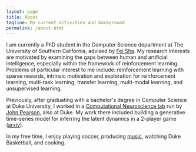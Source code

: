 ```yaml
---
layout: page
title: About
tagline: My current activities and background
permalink: /about.html
---
```


I am currently a PhD student in the Computer Science department at The University of Southern California, advised by [Fei Sha](http://www-bcf.usc.edu/~feisha/). My research interests are motivated by examining the gaps between human and artificial intelligence, especially within the framework of reinforcement learning. Problems of particular interest to me include: reinforcement learning with sparse rewards, intrinsic motivation and exploration for reinforcement learning, multi-task learning, transfer learning, multi-modal learning, and unsupervised learning.

Previously, after graduating with a bachelor's degree in Computer Science at Duke University, I worked in a [Computational Neuroscience lab](https://pearsonlab.github.io/) run by [John Pearson](http://jmxpearson.com/), also at Duke. My work there included building a generative time-series model for inferring the latent dynamics in a 2-player game ([arxiv](https://arxiv.org/abs/1702.07319)).

In my free time, I enjoy playing soccer, producing [music](https://soundcloud.com/sharqq), watching Duke Basketball, and cooking.
